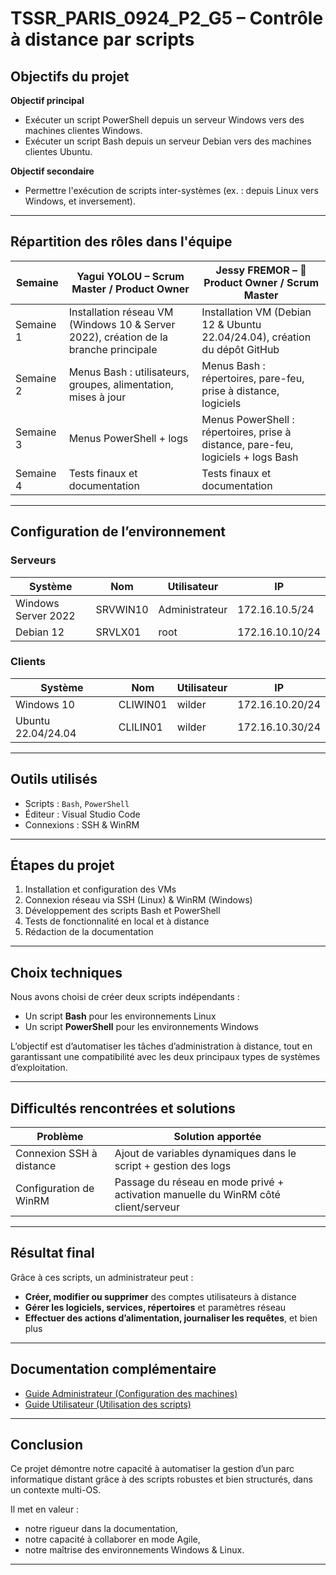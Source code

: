 #  TSSR_PARIS_0924_P2_G5 – Contrôle à distance par scripts

##  Objectifs du projet

**Objectif principal**  
- Exécuter un script PowerShell depuis un serveur Windows vers des machines clientes Windows.
- Exécuter un script Bash depuis un serveur Debian vers des machines clientes Ubuntu.

**Objectif secondaire**  
- Permettre l'exécution de scripts inter-systèmes (ex. : depuis Linux vers Windows, et inversement).

---

##  Répartition des rôles dans l'équipe

| Semaine     | Yagui YOLOU – Scrum Master / Product Owner | Jessy FREMOR – 💼 Product Owner / Scrum Master |
|-------------|-----------------------------------------------|------------------------------------------------|
| Semaine 1   | Installation réseau VM (Windows 10 & Server 2022), création de la branche principale | Installation VM (Debian 12 & Ubuntu 22.04/24.04), création du dépôt GitHub |
| Semaine 2   | Menus Bash : utilisateurs, groupes, alimentation, mises à jour | Menus Bash : répertoires, pare-feu, prise à distance, logiciels |
| Semaine 3   | Menus PowerShell + logs | Menus PowerShell : répertoires, prise à distance, pare-feu, logiciels + logs Bash |
| Semaine 4   | Tests finaux et documentation | Tests finaux et documentation |

---

## Configuration de l’environnement

###  Serveurs

| Système         | Nom        | Utilisateur     | IP               |
|-----------------|------------|------------------|------------------|
| Windows Server 2022 | SRVWIN10   | Administrateur   | 172.16.10.5/24    |
| Debian 12       | SRVLX01     | root             | 172.16.10.10/24   |

###  Clients

| Système         | Nom        | Utilisateur     | IP               |
|-----------------|------------|------------------|------------------|
| Windows 10      | CLIWIN01    | wilder           | 172.16.10.20/24   |
| Ubuntu 22.04/24.04 | CLILIN01    | wilder           | 172.16.10.30/24   |

---

## Outils utilisés

- Scripts : `Bash`, `PowerShell`
- Éditeur : Visual Studio Code
- Connexions : SSH & WinRM

---

##  Étapes du projet

1. Installation et configuration des VMs
2. Connexion réseau via SSH (Linux) & WinRM (Windows)
3. Développement des scripts Bash et PowerShell
4. Tests de fonctionnalité en local et à distance
5. Rédaction de la documentation

---

## Choix techniques

Nous avons choisi de créer deux scripts indépendants :

- Un script **Bash** pour les environnements Linux
- Un script **PowerShell** pour les environnements Windows

L’objectif est d’automatiser les tâches d’administration à distance, tout en garantissant une compatibilité avec les deux principaux types de systèmes d’exploitation.

---

##  Difficultés rencontrées et solutions

| Problème                          | Solution apportée |
|----------------------------------|-------------------|
| Connexion SSH à distance         | Ajout de variables dynamiques dans le script + gestion des logs |
| Configuration de WinRM           | Passage du réseau en mode privé + activation manuelle du WinRM côté client/serveur |

---

##  Résultat final

Grâce à ces scripts, un administrateur peut :

- **Créer, modifier ou supprimer** des comptes utilisateurs à distance
- **Gérer les logiciels, services, répertoires** et paramètres réseau
- **Effectuer des actions d’alimentation, journaliser les requêtes**, et bien plus

---

## Documentation complémentaire

-  [Guide Administrateur (Configuration des machines)](docs/ADMIN_GUIDE.md)
-  [Guide Utilisateur (Utilisation des scripts)](docs/USER_GUIDE.md)

---

##  Conclusion

Ce projet démontre notre capacité à automatiser la gestion d’un parc informatique distant grâce à des scripts robustes et bien structurés, dans un contexte multi-OS.

Il met en valeur :
- notre rigueur dans la documentation,
- notre capacité à collaborer en mode Agile,
- notre maîtrise des environnements Windows & Linux.

---
